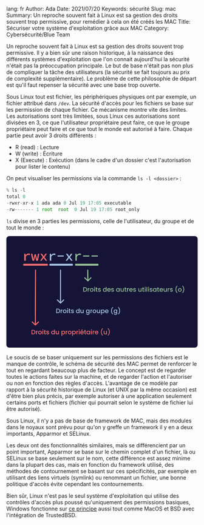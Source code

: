 lang: fr
Author: Ada
Date: 2021/07/20
Keywords: sécurité
Slug: mac
Summary: Un reproche souvent fait à Linux est sa gestion des droits souvent trop permissive, pour remédier à cela on été créés les MAC
Title: Sécuriser votre système d'exploitation grâce aux MAC
Category: Cybersécurité/Blue Team

Un reproche souvent fait à Linux est sa gestion des droits souvent trop permissive. Il y a bien sûr une raison historique, à la naissance des différents systèmes d'exploitation que l'on connait aujourd'hui la sécurité n'était pas la préoccupation principale. Le but de base n'était pas non plus de compliquer la tâche des utilisateurs (la sécurité se fait toujours au prix de complexité supplémentaire). Le problème de cette philosophie de départ est qu'il faut repenser la sécurité avec une base trop ouverte.

Sous Linux tout est fichier, les périphériques physiques ont par exemple, un fichier attribué dans `/dev`. La sécurité d'accès pour les fichiers se base sur les permission de chaque fichier. Ce mécanisme montre vite des limites. Les autorisations sont très limitées, sous Linux ces autorisations sont divisées en 3, ce que l'utilisateur propriétaire peut faire, ce que le groupe propriétaire peut faire et ce que tout le monde est autorisé à faire. Chaque partie peut avoir 3 droits différents :

- R (read) : Lecture
- W (write) : Écriture
- X (Execute) : Exécution (dans le cadre d'un dossier c'est l'autorisation pour lister le contenu)

On peut visualiser les permissions via la commande `ls -l <dossier>` :

```jsx
% ls -l
total 0
-rwxr-xr-x 1 ada ada 0 Jul 19 17:05 executable
-rw------- 1 root  root  0 Jul 19 17:05 root_only
```

`ls` divise en 3 parties les permissions, celle de l'utilisateur, du groupe et de tout le monde :

![Détails des droits affichés par LS](/static/img/mac/ls(2).webp)

Le soucis de se baser uniquement sur les permissions des fichiers est le manque de contrôle, le schéma de sécurité des MAC permet de renforcer le tout en regardant beaucoup plus de facteur. Le concept est de regarder toutes le actions faites sur la machine, et de regarder l'action et l'autoriser ou non en fonction des règles d'accès. L'avantage de ce modèle par rapport à la sécurité historique de Linux (et UNIX par la même occasion) est d'être bien plus précis, par exemple autoriser à une application seulement certains ports et fichiers (fichier qui pourrait selon le système de fichier lui être autorisé).

Sous Linux, il n'y a pas de base de framework de MAC, mais des modules dans le noyaux sont prévu pour qu'on y greffe un framework il y en a deux importants, Apparmor et SELinux.

Les deux ont des fonctionnalités similaires, mais se différencient par un point important, Apparmor se base sur le chemin complet d'un fichier, là ou SELinux se base seulement sur le nom, cette différence est assez minime dans la plupart des cas, mais en fonction du framework utilisé, des méthodes de contournement se basant sur ces spécificités, par exemple en utilisant des liens virtuels (symlink) ou renommant un fichier, une bonne politique d'accès évite cependant les contournements.

Bien sûr, Linux n'est pas le seul système d'exploitation qui utilise des contrôles d'accès plus poussé qu'uniquement des permissions basiques, Windows fonctionne sur [ce principe](https://ilearned.eu.org/secu_windows.html) aussi tout comme MacOS et BSD avec l'intégration de TrustedBSD.
